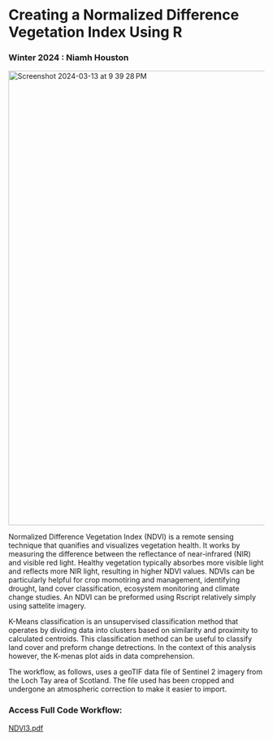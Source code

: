 # Creating a Normalized Difference Vegetation Index Using R
### Winter 2024 : Niamh Houston

<img width="895" alt="Screenshot 2024-03-13 at 9 39 28 PM" src="https://github.com/niamhhouston/GEOG490/assets/162380093/96c68471-70bc-4dd5-9906-a0e9ba6606a3">


Normalized Difference Vegetation Index (NDVI) is a remote sensing technique that quanifies and visualizes vegetation health. It works by measuring the difference between the reflectance of near-infrared (NIR) and visible red light. Healthy vegetation typically absorbes more visible light and reflects more NIR light, resulting in higher NDVI values. NDVIs can be particularly helpful for crop momotiring and management, identifying drought, land cover classification, ecosystem monitoring and climate change studies. An NDVI can be preformed using Rscript relatively simply using sattelite imagery. 

K-Means classification is an unsupervised classification method that operates by dividing data into clusters based on similarity and proximity to calculated centroids. This classification method can be useful to classify land cover and preform change detrections. In the context of this analysis however, the K-menas plot aids in data comprehension. 

The workflow, as follows, uses a geoTIF data file of Sentinel 2 imagery from the Loch Tay area of Scotland. The file used has been cropped and undergone an atmospheric correction to make it easier to import. 

### Access Full Code Workflow: 
[NDVI3.pdf](https://github.com/niamhhouston/GEOG490/files/14609665/NDVI3.pdf)
